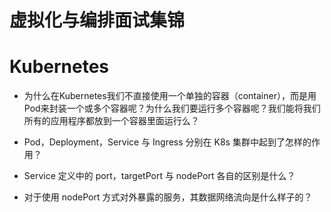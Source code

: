 # 虚拟化与编排面试集锦

# Kubernetes

- 为什么在Kubernetes我们不直接使用一个单独的容器（container），而是用Pod来封装一个或多个容器呢？为什么我们要运行多个容器呢？我们能将我们所有的应用程序都放到一个容器里面运行么？

- Pod，Deployment，Service 与 Ingress 分别在 K8s 集群中起到了怎样的作用？

- Service 定义中的 port，targetPort 与 nodePort 各自的区别是什么？

- 对于使用 nodePort 方式对外暴露的服务，其数据网络流向是什么样子的？
